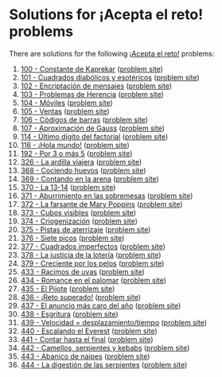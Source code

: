 # Solutions for ¡Acepta el reto! problems

There are solutions for the following
[¡Acepta el reto!](https://www.aceptaelreto.com/) problems:

1. [100 - Constante de Kaprekar](100.cc) ([problem site](https://www.aceptaelreto.com/problem/statement.php?id=100))
1. [101 - Cuadrados diabólicos y esotéricos](101.cc) ([problem site](https://www.aceptaelreto.com/problem/statement.php?id=101))
1. [102 - Encriptación de mensajes](102.cc) ([problem site](https://www.aceptaelreto.com/problem/statement.php?id=102))
1. [103 - Problemas de Herencia](103.cc) ([problem site](https://www.aceptaelreto.com/problem/statement.php?id=103))
1. [104 - Móviles](104.cc) ([problem site](https://www.aceptaelreto.com/problem/statement.php?id=104))
1. [105 - Ventas](105.cc) ([problem site](https://www.aceptaelreto.com/problem/statement.php?id=105))
1. [106 - Códigos de barras](106.cc) ([problem site](https://www.aceptaelreto.com/problem/statement.php?id=106))
1. [107 - Aproximación de Gauss](107.cc) ([problem site](https://www.aceptaelreto.com/problem/statement.php?id=107))
1. [114 - Último dígito del factorial](114.cc)   ([problem site](https://www.aceptaelreto.com/problem/statement.php?id=114))
1. [116 - ¡Hola mundo!](116.cc) ([problem site](https://www.aceptaelreto.com/problem/statement.php?id=116))
1. [192 - Por 3 o más 5](192.cc) ([problem site](https://www.aceptaelreto.com/problem/statement.php?id=192))
1. [326 - La ardilla viajera](326.cc) ([problem site](https://www.aceptaelreto.com/problem/statement.php?id=326))
1. [368 - Cociendo huevos](368.cc) ([problem site](https://www.aceptaelreto.com/problem/statement.php?id=368))
1. [369 - Contando en la arena](369.cc) ([problem site](https://www.aceptaelreto.com/problem/statement.php?id=369))
1. [370 - La 13-14](370.cc) ([problem site](https://www.aceptaelreto.com/problem/statement.php?id=370))
1. [371 - Aburrimiento en las sobremesas](371.cc) ([problem site](https://www.aceptaelreto.com/problem/statement.php?id=371))
1. [372 - La farsante de Mary Poppins](372.cc) ([problem site](https://www.aceptaelreto.com/problem/statement.php?id=372))
1. [373 - Cubos visibles](373.cc) ([problem site](https://www.aceptaelreto.com/problem/statement.php?id=373))
1. [374 - Criogenización](374.cc) ([problem site](https://www.aceptaelreto.com/problem/statement.php?id=374))
1. [375 - Pistas de aterrizaje](375.cc) ([problem site](https://www.aceptaelreto.com/problem/statement.php?id=375))
1. [376 - Siete picos](376.cc) ([problem site](https://www.aceptaelreto.com/problem/statement.php?id=376))
1. [377 - Cuadrados imperfectos](377.cc) ([problem site](https://www.aceptaelreto.com/problem/statement.php?id=377))
1. [378 - La justicia de la lotería](378.cc) ([problem site](https://www.aceptaelreto.com/problem/statement.php?id=378))
1. [379 - Creciente por los pelos](379.cc) ([problem site](https://www.aceptaelreto.com/problem/statement.php?id=379))
1. [433 - Racimos de uvas](433.cc) ([problem site](https://www.aceptaelreto.com/problem/statement.php?id=433))
1. [434 - Romance en el palomar](434.cc) ([problem site](https://www.aceptaelreto.com/problem/statement.php?id=434))
1. [435 - El Pijote](435.cc) ([problem site](https://www.aceptaelreto.com/problem/statement.php?id=435))
1. [436 - ¡Reto superado!](436.cc) ([problem site](https://www.aceptaelreto.com/problem/statement.php?id=436))
1. [437 - El anuncio más caro del año](437.cc) ([problem site](https://www.aceptaelreto.com/problem/statement.php?id=437))
1. [438 - Esgritura](438.cc) ([problem site](https://www.aceptaelreto.com/problem/statement.php?id=438))
1. [439 - Velocidad = desplazamiento/tiempo](439.cc) ([problem site](https://www.aceptaelreto.com/problem/statement.php?id=439))
1. [440 - Escalando el Everest](440.cc) ([problem site](https://www.aceptaelreto.com/problem/statement.php?id=440))
1. [441 - Contar hasta el final](441.cc) ([problem site](https://www.aceptaelreto.com/problem/statement.php?id=441))
1. [442 - Camellos, serpientes y kebabs](442.cc) ([problem site](https://www.aceptaelreto.com/problem/statement.php?id=442))
1. [443 - Abanico de naipes](443.cc) ([problem site](https://www.aceptaelreto.com/problem/statement.php?id=443))
1. [444 - La digestión de las serpientes](444.cc) ([problem site](https://www.aceptaelreto.com/problem/statement.php?id=444))
